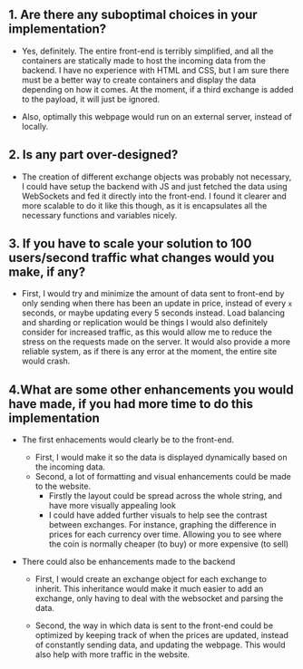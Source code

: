 ## 1. Are there any suboptimal choices in your implementation?
 - Yes, definitely. The entire front-end is terribly simplified, and all the containers are statically made to host the incoming data from the backend. I have no experience with HTML and CSS, but I am sure there must be a better way to create containers and display the data depending on how it comes. At the moment, if a third exchange is added to the payload, it will just be ignored.

- Also, optimally this webpage would run on an external server, instead of locally.

 ## 2. Is any part over-designed?

 - The creation of different exchange objects was probably not necessary, I could have setup the backend with JS and just fetched the data using WebSockets and fed it directly into the front-end. I found it clearer and more scalable to do it like this though, as it is encapsulates all the necessary functions and variables nicely.

 ## 3. If you have to scale your solution to 100 users/second traffic what changes would you make, if any?
 - First, I would try and minimize the amount of data sent to front-end by only sending when there has been an update in price, instead of every `x` seconds, or maybe updating every 5 seconds instead. Load balancing and sharding or replication would be things I would also definitely consider for increased traffic, as this would allow me to reduce the stress on the requests made on the server. It would also provide a more reliable system, as if there is any error at the moment, the entire site would crash.

 ## 4.What are some other enhancements you would have made, if you had more time to do this implementation
 - The first enhacements would clearly be to the front-end.
    - First, I would make it so the data is displayed dynamically based on the incoming data.
    - Second, a lot of formatting and visual enhancements could be made to the website.
        - Firstly the layout could be spread across the whole string, and have  more visually appealing look
        - I could have added further visuals to help see the contrast between exchanges. For instance, graphing the difference in prices for each currency over time. Allowing you to see where the coin is normally cheaper (to buy) or more expensive (to sell)

- There could also be enhancements made to the backend
    - First, I would create an exchange object for each exchange to inherit. This inheritance would make it much easier to add an exchange, only having to deal with the websocket and parsing the data.

    - Second, the way in which data is sent to the front-end could be optimized by keeping track of when the prices are updated, instead of constantly sending data, and updating the webpage. This would also help with more traffic in the website.